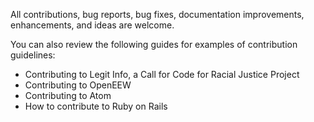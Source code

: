 All contributions, bug reports, bug fixes, documentation improvements, enhancements, and ideas are welcome.

You can also review the following guides for examples of contribution guidelines:

- Contributing to Legit Info, a Call for Code for Racial Justice Project
- Contributing to OpenEEW
- Contributing to Atom
- How to contribute to Ruby on Rails
